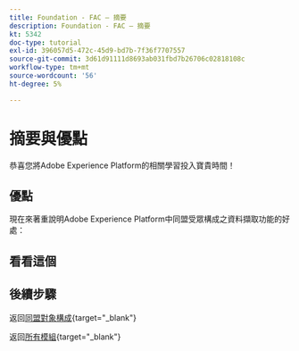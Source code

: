 ```yaml
---
title: Foundation - FAC — 摘要
description: Foundation - FAC — 摘要
kt: 5342
doc-type: tutorial
exl-id: 396057d5-472c-45d9-bd7b-7f36f7707557
source-git-commit: 3d61d91111d8693ab031fbd7b26706c02818108c
workflow-type: tm+mt
source-wordcount: '56'
ht-degree: 5%

---
```


# 摘要與優點

恭喜您將Adobe Experience Platform的相關學習投入寶貴時間！

## 優點

現在來著重說明Adobe Experience Platform中同盟受眾構成之資料擷取功能的好處：

## 看看這個

## 後續步驟

返回[同盟對象構成](./fac.md){target="_blank"}

返回[所有模組](./../../../../overview.md){target="_blank"}
